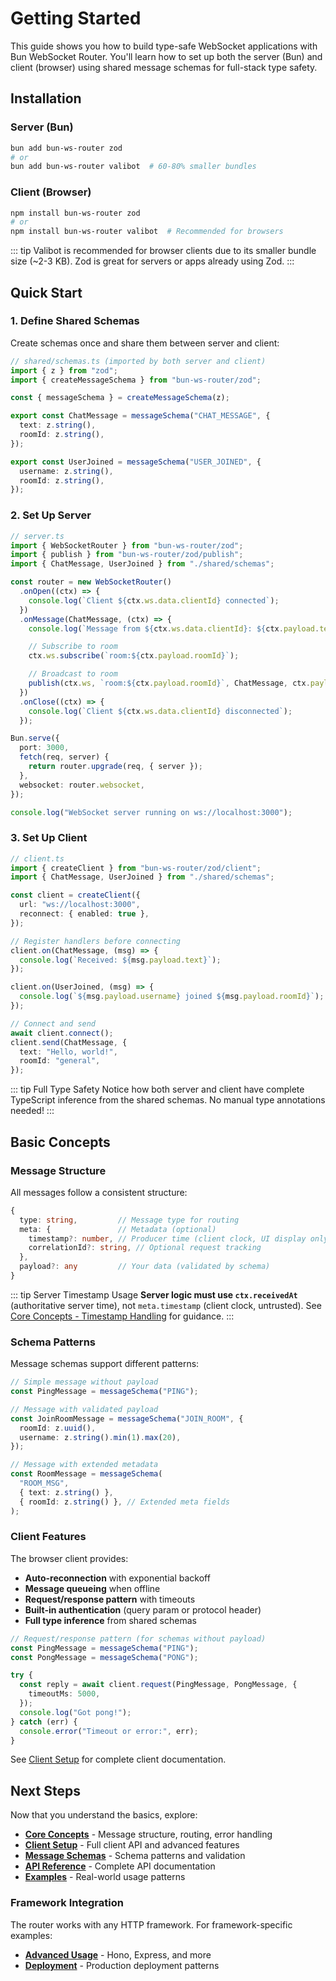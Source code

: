 # Getting Started

This guide shows you how to build type-safe WebSocket applications with Bun WebSocket Router. You'll learn how to set up both the server (Bun) and client (browser) using shared message schemas for full-stack type safety.

## Installation

### Server (Bun)

```bash
bun add bun-ws-router zod
# or
bun add bun-ws-router valibot  # 60-80% smaller bundles
```

### Client (Browser)

```bash
npm install bun-ws-router zod
# or
npm install bun-ws-router valibot  # Recommended for browsers
```

::: tip
Valibot is recommended for browser clients due to its smaller bundle size (~2-3 KB). Zod is great for servers or apps already using Zod.
:::

## Quick Start

### 1. Define Shared Schemas

Create schemas once and share them between server and client:

```typescript
// shared/schemas.ts (imported by both server and client)
import { z } from "zod";
import { createMessageSchema } from "bun-ws-router/zod";

const { messageSchema } = createMessageSchema(z);

export const ChatMessage = messageSchema("CHAT_MESSAGE", {
  text: z.string(),
  roomId: z.string(),
});

export const UserJoined = messageSchema("USER_JOINED", {
  username: z.string(),
  roomId: z.string(),
});
```

### 2. Set Up Server

```typescript
// server.ts
import { WebSocketRouter } from "bun-ws-router/zod";
import { publish } from "bun-ws-router/zod/publish";
import { ChatMessage, UserJoined } from "./shared/schemas";

const router = new WebSocketRouter()
  .onOpen((ctx) => {
    console.log(`Client ${ctx.ws.data.clientId} connected`);
  })
  .onMessage(ChatMessage, (ctx) => {
    console.log(`Message from ${ctx.ws.data.clientId}: ${ctx.payload.text}`);

    // Subscribe to room
    ctx.ws.subscribe(`room:${ctx.payload.roomId}`);

    // Broadcast to room
    publish(ctx.ws, `room:${ctx.payload.roomId}`, ChatMessage, ctx.payload);
  })
  .onClose((ctx) => {
    console.log(`Client ${ctx.ws.data.clientId} disconnected`);
  });

Bun.serve({
  port: 3000,
  fetch(req, server) {
    return router.upgrade(req, { server });
  },
  websocket: router.websocket,
});

console.log("WebSocket server running on ws://localhost:3000");
```

### 3. Set Up Client

```typescript
// client.ts
import { createClient } from "bun-ws-router/zod/client";
import { ChatMessage, UserJoined } from "./shared/schemas";

const client = createClient({
  url: "ws://localhost:3000",
  reconnect: { enabled: true },
});

// Register handlers before connecting
client.on(ChatMessage, (msg) => {
  console.log(`Received: ${msg.payload.text}`);
});

client.on(UserJoined, (msg) => {
  console.log(`${msg.payload.username} joined ${msg.payload.roomId}`);
});

// Connect and send
await client.connect();
client.send(ChatMessage, {
  text: "Hello, world!",
  roomId: "general",
});
```

::: tip Full Type Safety
Notice how both server and client have complete TypeScript inference from the shared schemas. No manual type annotations needed!
:::

## Basic Concepts

### Message Structure

All messages follow a consistent structure:

```typescript
{
  type: string,         // Message type for routing
  meta: {               // Metadata (optional)
    timestamp?: number, // Producer time (client clock, UI display only)
    correlationId?: string, // Optional request tracking
  },
  payload?: any         // Your data (validated by schema)
}
```

::: tip Server Timestamp Usage
**Server logic must use `ctx.receivedAt`** (authoritative server time), not `meta.timestamp` (client clock, untrusted). See [Core Concepts - Timestamp Handling](./core-concepts#timestamp-handling) for guidance.
:::

### Schema Patterns

Message schemas support different patterns:

```typescript
// Simple message without payload
const PingMessage = messageSchema("PING");

// Message with validated payload
const JoinRoomMessage = messageSchema("JOIN_ROOM", {
  roomId: z.uuid(),
  username: z.string().min(1).max(20),
});

// Message with extended metadata
const RoomMessage = messageSchema(
  "ROOM_MSG",
  { text: z.string() },
  { roomId: z.string() }, // Extended meta fields
);
```

### Client Features

The browser client provides:

- **Auto-reconnection** with exponential backoff
- **Message queueing** when offline
- **Request/response pattern** with timeouts
- **Built-in authentication** (query param or protocol header)
- **Full type inference** from shared schemas

```typescript
// Request/response pattern (for schemas without payload)
const PingMessage = messageSchema("PING");
const PongMessage = messageSchema("PONG");

try {
  const reply = await client.request(PingMessage, PongMessage, {
    timeoutMs: 5000,
  });
  console.log("Got pong!");
} catch (err) {
  console.error("Timeout or error:", err);
}
```

See [Client Setup](./client-setup) for complete client documentation.

## Next Steps

Now that you understand the basics, explore:

- **[Core Concepts](./core-concepts)** - Message structure, routing, error handling
- **[Client Setup](./client-setup)** - Full client API and advanced features
- **[Message Schemas](./message-schemas)** - Schema patterns and validation
- **[API Reference](./api-reference)** - Complete API documentation
- **[Examples](./examples)** - Real-world usage patterns

### Framework Integration

The router works with any HTTP framework. For framework-specific examples:

- **[Advanced Usage](./advanced-usage#framework-integration)** - Hono, Express, and more
- **[Deployment](./deployment)** - Production deployment patterns
